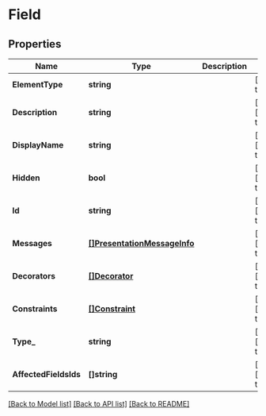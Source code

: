 # Field

## Properties
Name | Type | Description | Notes
------------ | ------------- | ------------- | -------------
**ElementType** | **string** |  | [default to null]
**Description** | **string** |  | [optional] [default to null]
**DisplayName** | **string** |  | [optional] [default to null]
**Hidden** | **bool** |  | [optional] [default to null]
**Id** | **string** |  | [optional] [default to null]
**Messages** | [**[]PresentationMessageInfo**](PresentationMessageInfo.md) |  | [optional] [default to null]
**Decorators** | [**[]Decorator**](Decorator.md) |  | [optional] [default to null]
**Constraints** | [**[]Constraint**](Constraint.md) |  | [optional] [default to null]
**Type_** | **string** |  | [optional] [default to null]
**AffectedFieldsIds** | **[]string** |  | [optional] [default to null]

[[Back to Model list]](../README.md#documentation-for-models) [[Back to API list]](../README.md#documentation-for-api-endpoints) [[Back to README]](../README.md)


